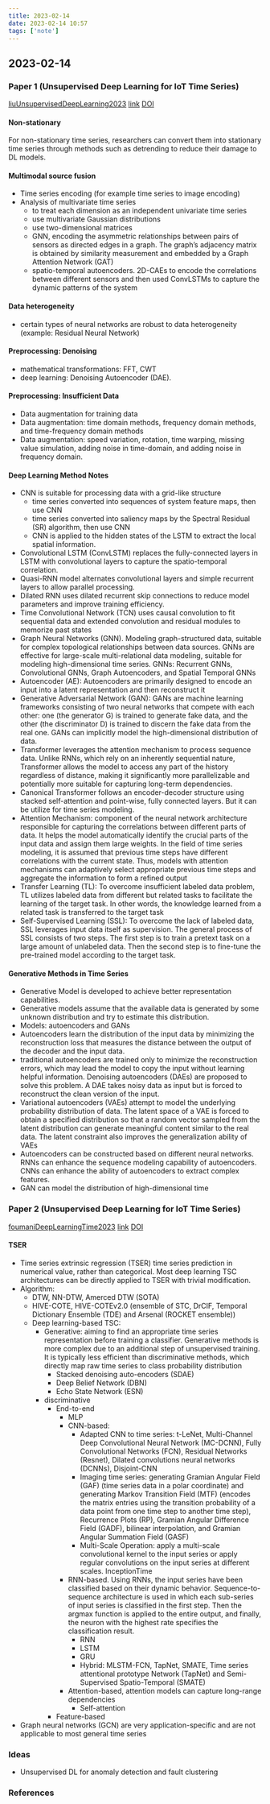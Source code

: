 ```yaml
---
title: 2023-02-14
date: 2023-02-14 10:57
tags: ['note']
---
```


## 2023-02-14

### Paper 1 (Unsupervised Deep Learning for IoT Time Series)

[liuUnsupervisedDeepLearning2023](zotero://select/library/items/YT7UG386) [link](http://arxiv.org/abs/2302.03284) [DOI](https://doi.org/10.48550/arXiv.2302.03284)

#### Non-stationary

For non-stationary time series, researchers can convert them into stationary time series through methods such as detrending to reduce their damage to DL models.

#### Multimodal source fusion

- Time series encoding (for example time series to image encoding)
- Analysis of multivariate time series
  - to treat each dimension as an independent univariate time series
  - use multivariate Gaussian distributions
  - use two-dimensional matrices
  - GNN, encoding the asymmetric relationships between pairs of sensors as directed edges in a graph. The graph’s adjacency matrix is obtained by similarity measurement and embedded by a Graph Attention Network (GAT)
  - spatio-temporal autoencoders. 2D-CAEs to encode the correlations between different sensors and then used ConvLSTMs to capture the dynamic patterns of the system

#### Data heterogeneity

- certain types of neural networks are robust to data heterogeneity (example: Residual Neural Network)

#### Preprocessing: Denoising

- mathematical transformations: FFT, CWT
- deep learning: Denoising Autoencoder (DAE).

#### Preprocessing: Insufficient Data

- Data augmentation for training data
- Data augmentation: time domain methods, frequency domain methods, and time-frequency domain methods
- Data augmentation: speed variation, rotation, time warping, missing value simulation, adding noise in time-domain, and adding noise in frequency domain.

#### Deep Learning Method Notes

- CNN is suitable for processing data with a grid-like structure
  - time series converted into sequences of system feature maps, then use CNN
  - time series converted into saliency maps by the Spectral Residual (SR) algorithm, then use CNN
  - CNN is applied to the hidden states of the LSTM to extract the local spatial information.
- Convolutional LSTM (ConvLSTM) replaces the fully-connected layers in LSTM with convolutional layers to capture the spatio-temporal correlation.
- Quasi-RNN model alternates convolutional layers and simple recurrent layers to allow parallel processing.
- Dilated RNN uses dilated recurrent skip connections to reduce model parameters and improve training efficiency.
- Time Convolutional Network (TCN) uses causal convolution to fit sequential data and extended convolution and residual modules to memorize past states
- Graph Neural Networks (GNN). Modeling graph-structured data, suitable for complex topological relationships between data sources. GNNs are effective for large-scale multi-relational data modeling, suitable for modeling high-dimensional time series. GNNs: Recurrent GNNs, Convolutional GNNs, Graph Autoencoders, and Spatial Temporal GNNs
- Autoencoder (AE): Autoencoders are primarily designed to encode an input into a latent representation and then reconstruct it
- Generative Adversarial Network (GAN): GANs are machine learning frameworks consisting of two neural networks that compete with each other: one (the generator G) is trained to generate fake data, and the other (the discriminator D) is trained to discern the fake data from the real one. GANs can implicitly model the high-dimensional distribution of data.
- Transformer leverages the attention mechanism to process sequence data. Unlike RNNs, which rely on an inherently sequential nature, Transformer allows the model to access any part of the history regardless of distance, making it significantly more parallelizable and potentially more suitable for capturing long-term dependencies.
- Canonical Transformer follows an encoder-decoder structure using stacked self-attention and point-wise, fully connected layers. But it can be utilize for time series modeling.
- Attention Mechanism: component of the neural network architecture responsible for capturing the correlations between different parts of data. It helps the model automatically identify the crucial parts of the input data and assign them large weights. In the field of time series modeling, it is assumed that previous time steps have different correlations with the current state. Thus, models with attention mechanisms can adaptively select appropriate previous time steps and aggregate the information to form a refined output
- Transfer Learning (TL): To overcome insufficient labeled data problem, TL utilizes labeled data from different but related tasks to facilitate the learning of the target task. In other words, the knowledge learned from a related task is transferred to the target task
- Self-Supervised Learning (SSL): To overcome the lack of labeled data, SSL leverages input data itself as supervision. The general process of SSL consists of two steps. The first step is to train a pretext task on a large amount of unlabeled data. Then the second step is to fine-tune the pre-trained model according to the target task.

#### Generative Methods in Time Series

- Generative Model is developed to achieve better representation capabilities.
- Generative models assume that the available data is generated by some unknown distribution and try to estimate this distribution.
- Models: autoencoders and GANs
- Autoencoders learn the distribution of the input data by minimizing the reconstruction loss that measures the distance between the output of the decoder and the input data.
- traditional autoencoders are trained only to minimize the reconstruction errors, which may lead the model to copy the input without learning helpful information. Denoising autoencoders (DAEs) are proposed to solve this problem. A DAE takes noisy data as input but is forced to reconstruct the clean version of the input.
- Variational autoencoders (VAEs) attempt to model the underlying probability distribution of data. The latent space of a VAE is forced to obtain a specified distribution so that a random vector sampled from the latent distribution can generate meaningful content similar to the real data. The latent constraint also improves the generalization ability of VAEs
- Autoencoders can be constructed based on different neural networks. RNNs can enhance the sequence modeling capability of autoencoders. CNNs can enhance the ability of autoencoders to extract complex features.
- GAN can model the distribution of high-dimensional time

### Paper 2 (Unsupervised Deep Learning for IoT Time Series)

[foumaniDeepLearningTime2023](zotero://select/library/items/ZU8RQIQT) [link](http://arxiv.org/abs/2302.02515) [DOI](https://doi.org/10.48550/arXiv.2302.02515)

#### TSER

- Time series extrinsic regression (TSER) time series prediction in numerical value, rather than categorical. Most deep learning TSC architectures can be directly applied to TSER with trivial modification.
- Algorithm:
  - DTW, NN-DTW, Amerced DTW (SOTA)
  - HIVE-COTE, HIVE-COTEv2.0 (ensemble of STC, DrCIF, Temporal Dictionary Ensemble (TDE) and Arsenal (ROCKET ensemble))
  - Deep learning-based TSC:
    - Generative: aiming to find an appropriate time series representation before training a classifier. Generative methods is more complex due to an additional step of unsupervised training. It is typically less efficient than discriminative methods, which directly map raw time series to class probability distribution
      - Stacked denoising auto-encoders (SDAE)
      - Deep Belief Network (DBN)
      - Echo State Network (ESN)
    - discriminative
      - End-to-end
        - MLP
        - CNN-based:
          - Adapted CNN to time series: t-LeNet, Multi-Channel Deep Convolutional Neural Network (MC-DCNN), Fully Convolutional Networks (FCN), Residual Networks (Resnet), Dilated convolutions neural networks (DCNNs), Disjoint-CNN
           - Imaging time series: generating Gramian Angular Field (GAF) (time series data in a polar coordinate) and generating Markov Transition Field (MTF) (encodes the matrix entries using the transition probability of a data point from one time step to another time step), Recurrence Plots (RP), Gramian Angular Difference Field (GADF), bilinear interpolation, and Gramian Angular Summation Field (GASF)
          - Multi-Scale Operation: apply a multi-scale convolutional kernel to the input series or apply regular convolutions on the input series at different scales. InceptionTime
        - RNN-based. Using RNNs, the input series have been classified based on their dynamic behavior. Sequence-to-sequence architecture is used in which each sub-series of input series is classified in the first step. Then the argmax function is applied to the entire output, and finally, the neuron with the highest rate specifies the classification result.
            - RNN
            - LSTM
            - GRU
            - Hybrid: MLSTM-FCN, TapNet, SMATE, Time series attentional prototype Network (TapNet) and Semi-Supervised Spatio-Temporal (SMATE)
        - Attention-based, attention models can capture long-range dependencies
          - Self-attention
      - Feature-based
- Graph neural networks (GCN) are very application-specific and are not applicable to most general time series

### Ideas

- Unsupervised DL for anomaly detection and fault clustering

### References
